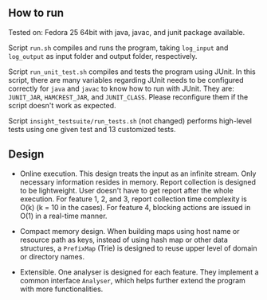 ## How to run

Tested on: Fedora 25 64bit with java, javac, and junit package available.

Script `run.sh` compiles and runs the program, taking `log_input` and
`log_output` as input folder and output folder, respectively.

Script `run_unit_test.sh` compiles and tests the program using JUnit.  In this
script, there are many variables regarding JUnit needs to be configured
correctly for `java` and `javac` to know how to run with JUnit. They are:
`JUNIT_JAR`, `HAMCREST_JAR`, and `JUNIT_CLASS`. Please reconfigure them if the
script doesn't work as expected.

Script `insight_testsuite/run_tests.sh` (not changed) performs high-level tests
using one given test and 13 customized tests.

## Design

* Online execution. This design treats the input as an infinite stream. Only
  necessary information resides in memory. Report collection is designed to be
  lightweight. User doesn't have to get report after the whole execution. For
  feature 1, 2, and 3, report collection time complexity is O(k) (k = 10 in the
  cases). For feature 4, blocking actions are issued in O(1) in a real-time
  manner.

* Compact memory design. When building maps using host name or resource path as
  keys, instead of using hash map or other data structures, a `PrefixMap` (Trie)
  is designed to reuse upper level of domain or directory names.

* Extensible. One analyser is designed for each feature. They implement a common
  interface `Analyser`, which helps further extend the program with more
  functionalities.
